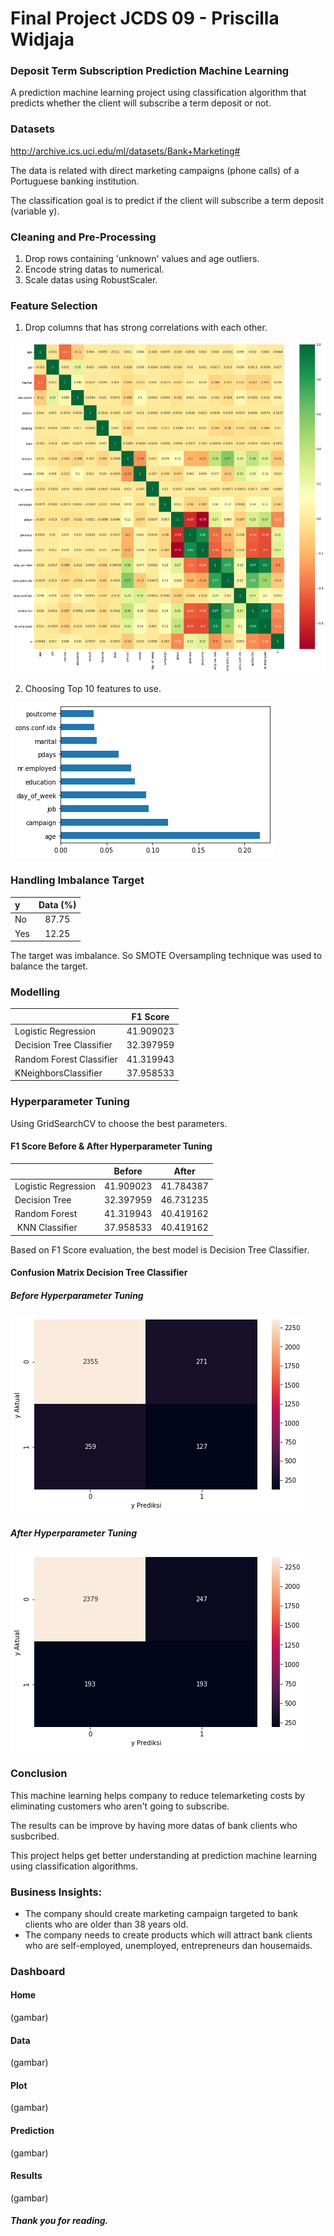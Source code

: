 # Final Project JCDS 09 - Priscilla Widjaja

### Deposit Term Subscription Prediction Machine Learning

A prediction machine learning project using classification algorithm that predicts whether the client will subscribe a term deposit or not.

### Datasets

http://archive.ics.uci.edu/ml/datasets/Bank+Marketing#

The data is related with direct marketing campaigns (phone calls) of a Portuguese banking institution.

The classification goal is to predict if the client will subscribe a term deposit (variable y).


### Cleaning and Pre-Processing

1. Drop rows containing 'unknown' values and age outliers.
2. Encode string datas to numerical.
3. Scale datas using RobustScaler.

### Feature Selection

1. Drop columns that has strong correlations with each other.

![Corr](Corr.png)

2. Choosing Top 10 features to use.

![FeatureSelection](FeatureSelection.png)

### Handling Imbalance Target

| y | Data (%) |
|:-|:-:|
| No | 87.75 |
| Yes | 12.25 |

The target was imbalance. So SMOTE Oversampling technique was used to balance the target.

### Modelling

|           |  F1 Score  |
|:-|:-:|
| Logistic Regression | 41.909023 |
| Decision Tree Classifier | 32.397959 |
| Random Forest Classifier | 41.319943 |
| KNeighborsClassifier | 37.958533 |

### Hyperparameter Tuning

Using GridSearchCV to choose the best parameters.

#### F1 Score Before & After Hyperparameter Tuning

|           |  Before  | After |
|:-|:-:|:-:|
| Logistic Regression | 41.909023 | 41.784387 |
| Decision Tree | 32.397959 | 46.731235 |
| Random Forest | 41.319943 | 40.419162 |
|  KNN Classifier | 37.958533 | 40.419162 |

Based on F1 Score evaluation, the best model is Decision Tree Classifier.

#### Confusion Matrix Decision Tree Classifier

##### Before Hyperparameter Tuning

![Before](Before.png)

##### After Hyperparameter Tuning

![After](After.png)

### Conclusion
This machine learning helps company to reduce telemarketing costs by eliminating customers who aren't going to subscribe.

The results can be improve by having more datas of bank clients who susbcribed.

This project helps get better understanding at prediction machine learning using classification algorithms.


### Business Insights:

- The company should create marketing campaign targeted to bank clients who are older than 38 years old.
- The company needs to create products which will attract bank clients who are self-employed, unemployed, entrepreneurs dan housemaids.

### Dashboard

#### Home

(gambar)

#### Data

(gambar)

#### Plot

(gambar)

#### Prediction

(gambar)

#### Results

(gambar)

##### Thank you for reading.
